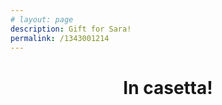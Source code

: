 ```yaml
---
# layout: page
description: Gift for Sara!
permalink: /1343001214
---
```


<h1> 
    <center> 
        In casetta! 
    </center>
</h1>
